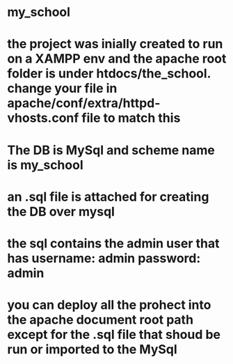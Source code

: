 
# my_school
# the project was inially created to run on a XAMPP env and the apache root folder is under htdocs/the_school. change your file in  apache/conf/extra/httpd-vhosts.conf  file to match this 
# The DB is MySql and scheme name is my_school
# an .sql file is attached for creating the DB over mysql
# the sql contains the admin user that has username: admin password: admin
# you can deploy all the prohect into the apache document root path except for the .sql file that shoud be run or imported to the MySql




